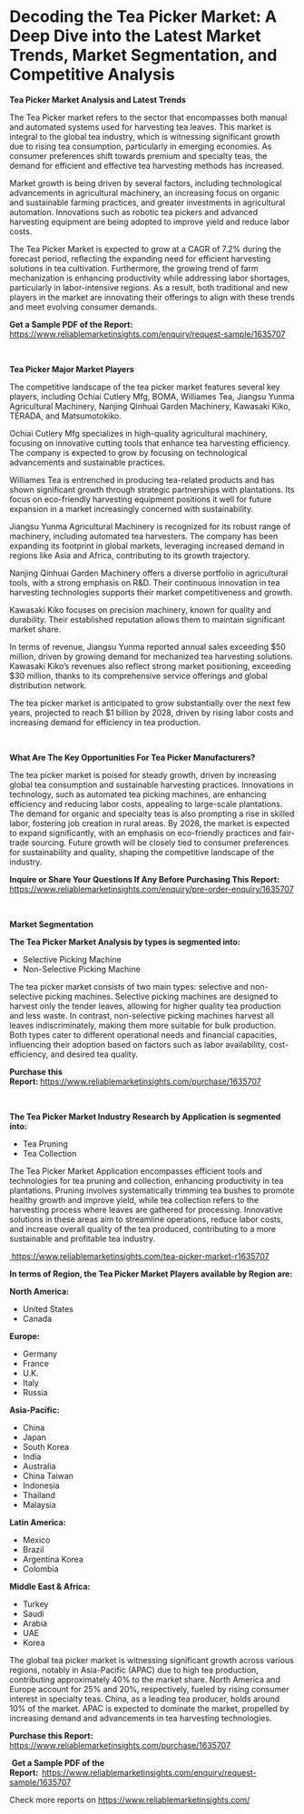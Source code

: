 <p><h1>Decoding the Tea Picker Market: A Deep Dive into the Latest Market Trends, Market Segmentation, and Competitive Analysis</h1></p><p><strong>Tea Picker Market Analysis and Latest Trends</strong></p>
<p><p>The Tea Picker market refers to the sector that encompasses both manual and automated systems used for harvesting tea leaves. This market is integral to the global tea industry, which is witnessing significant growth due to rising tea consumption, particularly in emerging economies. As consumer preferences shift towards premium and specialty teas, the demand for efficient and effective tea harvesting methods has increased.</p><p>Market growth is being driven by several factors, including technological advancements in agricultural machinery, an increasing focus on organic and sustainable farming practices, and greater investments in agricultural automation. Innovations such as robotic tea pickers and advanced harvesting equipment are being adopted to improve yield and reduce labor costs.</p><p>The Tea Picker Market is expected to grow at a CAGR of 7.2% during the forecast period, reflecting the expanding need for efficient harvesting solutions in tea cultivation. Furthermore, the growing trend of farm mechanization is enhancing productivity while addressing labor shortages, particularly in labor-intensive regions. As a result, both traditional and new players in the market are innovating their offerings to align with these trends and meet evolving consumer demands.</p></p>
<p><strong>Get a Sample PDF of the Report:&nbsp;</strong> <a href="https://www.reliablemarketinsights.com/enquiry/request-sample/1635707?utm_campaign=2137&utm_medium=2&utm_source=Github&utm_content=ia&utm_term=16022025&utm_id=tea-picker">https://www.reliablemarketinsights.com/enquiry/request-sample/1635707</a></p>
<p>&nbsp;</p>
<p><strong>Tea Picker Major Market Players</strong></p>
<p><p>The competitive landscape of the tea picker market features several key players, including Ochiai Cutlery Mfg, BOMA, Williames Tea, Jiangsu Yunma Agricultural Machinery, Nanjing Qinhuai Garden Machinery, Kawasaki Kiko, TERADA, and Matsumotokiko. </p><p>Ochiai Cutlery Mfg specializes in high-quality agricultural machinery, focusing on innovative cutting tools that enhance tea harvesting efficiency. The company is expected to grow by focusing on technological advancements and sustainable practices.</p><p>Williames Tea is entrenched in producing tea-related products and has shown significant growth through strategic partnerships with plantations. Its focus on eco-friendly harvesting equipment positions it well for future expansion in a market increasingly concerned with sustainability.</p><p>Jiangsu Yunma Agricultural Machinery is recognized for its robust range of machinery, including automated tea harvesters. The company has been expanding its footprint in global markets, leveraging increased demand in regions like Asia and Africa, contributing to its growth trajectory.</p><p>Nanjing Qinhuai Garden Machinery offers a diverse portfolio in agricultural tools, with a strong emphasis on R&D. Their continuous innovation in tea harvesting technologies supports their market competitiveness and growth.</p><p>Kawasaki Kiko focuses on precision machinery, known for quality and durability. Their established reputation allows them to maintain significant market share.</p><p>In terms of revenue, Jiangsu Yunma reported annual sales exceeding $50 million, driven by growing demand for mechanized tea harvesting solutions. Kawasaki Kiko’s revenues also reflect strong market positioning, exceeding $30 million, thanks to its comprehensive service offerings and global distribution network.</p><p>The tea picker market is anticipated to grow substantially over the next few years, projected to reach $1 billion by 2028, driven by rising labor costs and increasing demand for efficiency in tea production.</p></p>
<p>&nbsp;</p>
<p><strong>What Are The Key Opportunities For Tea Picker Manufacturers?</strong></p>
<p><p>The tea picker market is poised for steady growth, driven by increasing global tea consumption and sustainable harvesting practices. Innovations in technology, such as automated tea picking machines, are enhancing efficiency and reducing labor costs, appealing to large-scale plantations. The demand for organic and specialty teas is also prompting a rise in skilled labor, fostering job creation in rural areas. By 2028, the market is expected to expand significantly, with an emphasis on eco-friendly practices and fair-trade sourcing. Future growth will be closely tied to consumer preferences for sustainability and quality, shaping the competitive landscape of the industry.</p></p>
<p><strong>Inquire or Share Your Questions If Any Before Purchasing This Report:</strong> <a href="https://www.reliablemarketinsights.com/enquiry/pre-order-enquiry/1635707?utm_campaign=2137&utm_medium=2&utm_source=Github&utm_content=ia&utm_term=16022025&utm_id=tea-picker">https://www.reliablemarketinsights.com/enquiry/pre-order-enquiry/1635707</a></p>
<p>&nbsp;</p>
<p><strong>Market Segmentation</strong></p>
<p><strong>The Tea Picker Market Analysis by types is segmented into:</strong></p>
<p><ul><li>Selective Picking Machine</li><li>Non-Selective Picking Machine</li></ul></p>
<p><p>The tea picker market consists of two main types: selective and non-selective picking machines. Selective picking machines are designed to harvest only the tender leaves, allowing for higher quality tea production and less waste. In contrast, non-selective picking machines harvest all leaves indiscriminately, making them more suitable for bulk production. Both types cater to different operational needs and financial capacities, influencing their adoption based on factors such as labor availability, cost-efficiency, and desired tea quality.</p></p>
<p><strong>Purchase this Report:&nbsp;</strong><a href="https://www.reliablemarketinsights.com/purchase/1635707?utm_campaign=2137&utm_medium=2&utm_source=Github&utm_content=ia&utm_term=16022025&utm_id=tea-picker">https://www.reliablemarketinsights.com/purchase/1635707</a></p>
<p>&nbsp;</p>
<p><strong>The Tea Picker Market Industry Research by Application is segmented into:</strong></p>
<p><ul><li>Tea Pruning</li><li>Tea Collection</li></ul></p>
<p><p>The Tea Picker Market Application encompasses efficient tools and technologies for tea pruning and collection, enhancing productivity in tea plantations. Pruning involves systematically trimming tea bushes to promote healthy growth and improve yield, while tea collection refers to the harvesting process where leaves are gathered for processing. Innovative solutions in these areas aim to streamline operations, reduce labor costs, and increase overall quality of the tea produced, contributing to a more sustainable and profitable tea industry.</p></p>
<p><a href="https://www.reliablemarketinsights.com/tea-picker-market-r1635707?utm_campaign=2137&utm_medium=2&utm_source=Github&utm_content=ia&utm_term=16022025&utm_id=tea-picker">&nbsp;https://www.reliablemarketinsights.com/tea-picker-market-r1635707</a></p>
<p><strong>In terms of Region, the Tea Picker Market Players available by Region are:</strong></p>
<p>
    <p> <strong> North America: </strong>
        <ul>
            <li>United States</li>
            <li>Canada</li>
        </ul>
        </p> 
    <p> <strong> Europe: </strong>
        <ul>
            <li>Germany</li>
            <li>France</li>
            <li>U.K.</li>
            <li>Italy</li>
            <li>Russia</li>
        </ul>
        </p> 
    <p> <strong> Asia-Pacific: </strong>
        <ul>
            <li>China</li>
            <li>Japan</li>
            <li>South Korea</li>
            <li>India</li>
            <li>Australia</li>
            <li>China Taiwan</li>
            <li>Indonesia</li>
            <li>Thailand</li>
            <li>Malaysia</li>
        </ul>
        </p> 
    <p> <strong> Latin America: </strong>
        <ul>
            <li>Mexico</li>
            <li>Brazil</li>
            <li>Argentina Korea</li>
            <li>Colombia</li>
        </ul>
        </p> 
    <p> <strong> Middle East & Africa: </strong>
        <ul>
            <li>Turkey</li>
            <li>Saudi</li>
            <li>Arabia</li>
            <li>UAE</li>
            <li>Korea</li>
        </ul>
    </p>
    </p>
<p><p>The global tea picker market is witnessing significant growth across various regions, notably in Asia-Pacific (APAC) due to high tea production, contributing approximately 40% to the market share. North America and Europe account for 25% and 20%, respectively, fueled by rising consumer interest in specialty teas. China, as a leading tea producer, holds around 10% of the market. APAC is expected to dominate the market, propelled by increasing demand and advancements in tea harvesting technologies.</p></p>
<p><strong>Purchase this Report: </strong><a href="https://www.reliablemarketinsights.com/purchase/1635707?utm_campaign=2137&utm_medium=2&utm_source=Github&utm_content=ia&utm_term=16022025&utm_id=tea-picker">https://www.reliablemarketinsights.com/purchase/1635707</a></p>
<p>&nbsp;<strong>Get a Sample PDF of the Report:&nbsp;&nbsp;</strong><a href="https://www.reliablemarketinsights.com/enquiry/request-sample/1635707?utm_campaign=2137&utm_medium=2&utm_source=Github&utm_content=ia&utm_term=16022025&utm_id=tea-picker">https://www.reliablemarketinsights.com/enquiry/request-sample/1635707</a></p>
<p><strong></strong></p>
<p>Check more reports on <a href="https://www.reliablemarketinsights.com/?utm_campaign=2137&utm_medium=2&utm_source=Github&utm_content=ia&utm_term=16022025&utm_id=tea-picker">https://www.reliablemarketinsights.com/</a></p>